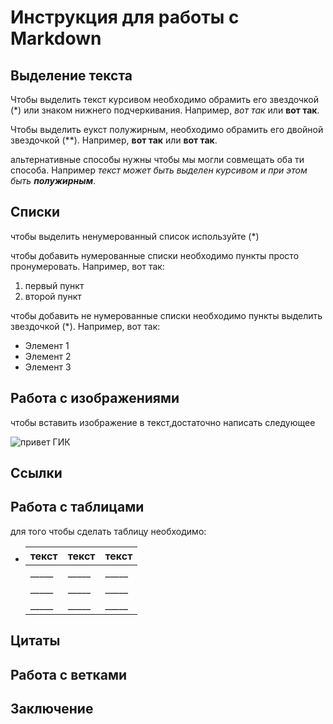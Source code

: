 # Инструкция для работы с Markdown

## Выделение текста

Чтобы выделить текст курсивом необходимо обрамить его звездочкой (*) или знаком нижнего подчеркивания. Например, *вот так* или __вот так__.

Чтобы выделить еукст полужирным, необходимо обрамить его двойной звездочкой (**). Например, **вот так** или __вот так__.

альтернативные способы нужны чтобы мы могли совмещать оба ти способа. Например _текст может быть выделен курсивом и при этом быть **полужирным**_.


## Списки

чтобы выделить ненумерованный список используйте (*)

чтобы добавить нумерованные списки необходимо пункты просто пронумеровать. Например, вот так:
1. первый пункт
2. второй пункт  

чтобы добавить не нумерованные списки необходимо пункты выделить звездочкой (*). Например, вот так:
* Элемент 1
* Элемент 2
* Элемент 3

## Работа с изображениями

чтобы вставить изображение в текст,достаточно написать следующее

![привет ГИК](Geek.png)

## Ссылки

## Работа с таблицами

для того чтобы сделать таблицу необходимо:

+ 
    |текст|текст|текст|
    |-----|-----|-----|
    |_____|_____|_____|
    |_____|_____|_____|
    |_____|_____|_____|


## Цитаты

## Работа с ветками

## Заключение
